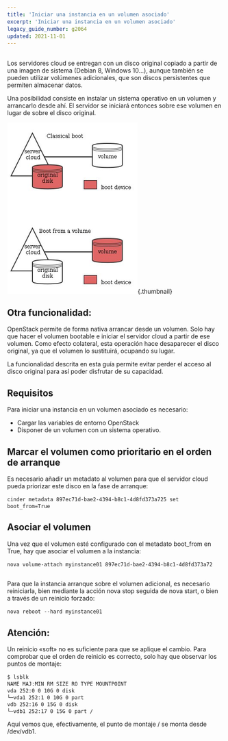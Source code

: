 ```yaml
---
title: 'Iniciar una instancia en un volumen asociado'
excerpt: 'Iniciar una instancia en un volumen asociado'
legacy_guide_number: g2064
updated: 2021-11-01
---
```



## 
Los servidores cloud se entregan con un disco original copiado a partir de una imagen de sistema (Debian 8, Windows 10...), aunque también se pueden utilizar volúmenes adicionales, que son discos persistentes que permiten almacenar datos.

Una posibilidad consiste en instalar un sistema operativo en un volumen y arrancarlo desde ahí. El servidor se iniciará entonces sobre ese volumen en lugar de sobre el disco original.

![](images/img_3704.jpg){.thumbnail}

## Otra funcionalidad:
OpenStack permite de forma nativa arrancar desde un volumen. Solo hay que hacer el volumen bootable e iniciar el servidor cloud a partir de ese volumen. Como efecto colateral, esta operación hace desaparecer el disco original, ya que el volumen lo sustituirá, ocupando su lugar. 

La funcionalidad descrita en esta guía permite evitar perder el acceso al disco original para así poder disfrutar de su capacidad.


## Requisitos
Para iniciar una instancia en un volumen asociado es necesario:


- Cargar las variables de entorno OpenStack
- Disponer de un volumen con un sistema operativo.




## Marcar el volumen como prioritario en el orden de arranque
Es necesario añadir un metadato al volumen para que el servidor cloud pueda priorizar este disco en la fase de arranque:


```
cinder metadata 897ec71d-bae2-4394-b8c1-4d8fd373a725 set boot_from=True
```




## Asociar el volumen
Una vez que el volumen esté configurado con el metadato boot_from en True, hay que asociar el volumen a la instancia:


```
nova volume-attach myinstance01 897ec71d-bae2-4394-b8c1-4d8fd373a72
```




## 
Para que la instancia arranque sobre el volumen adicional, es necesario reiniciarla, bien mediante la acción nova stop seguida de nova start, o bien a través de un reinicio forzado:


```
nova reboot --hard myinstance01
```



## Atención:
Un reinicio «soft» no es suficiente para que se aplique el cambio.
Para comprobar que el orden de reinicio es correcto, solo hay que observar los puntos de montaje:


```
$ lsblk
NAME MAJ:MIN RM SIZE RO TYPE MOUNTPOINT
vda 252:0 0 10G 0 disk
└─vda1 252:1 0 10G 0 part
vdb 252:16 0 15G 0 disk
└─vdb1 252:17 0 15G 0 part /
```


Aquí vemos que, efectivamente, el punto de montaje / se monta desde /dev/vdb1.